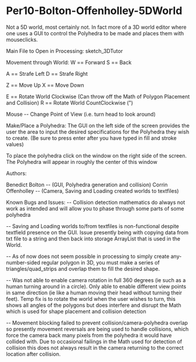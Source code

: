 Per10-Bolton-Offenholley-5DWorld
================================

Not a 5D world, most certainly not. In fact more of a 3D world editor 
where one uses a GUI to control the Polyhedra to be made and places them
with mouseclicks.

Main File to Open in Processing:
  sketch_3DTutor
  
  
Movement through World:
  W == Forward
  S == Back
  
  A == Strafe Left
  D == Strafe Right
  
  Z == Move Up
  X == Move Down
  
  E == Rotate World Clockwise (Can throw off the Math of Polygon Placement and Collision)
  R == Rotate World CountClockwise (")
  
  Mouse -- Change Point of View (i.e. turn head to look around)
  
  
Make/Place a Polyhedra:
  The GUI on the left side of the screen provides the user the area to input the desired specifications for
  the Polyhedra they wish to create. (Be sure to press enter after you have typed in fill and stroke values)
  
  To place the polyhedra click on the window on the right side of the screen. The Polyhedra will appear in 
  roughly the center of this window
  

Authors:
  
  Benedict Bolton -- (GUI, Polyhedra generation and collision)
  Corrin Offenholley -- (Camera, Saving and Loading created worlds to textfiles)
  
  
Known Bugs and Issues:
  -- Collision detection mathematics do always not work as intended and will allow you to phase through some parts of
some polyhedra

  -- Saving and Loading worlds to/from textfiles is non-functional despite textfield presence on the GUI. Issue presently
being with copying data from txt file to a string and then back into storage ArrayList that is used in the World.

  -- As of now does not seem possible in processing to simply create any-number-sided regular polygon in 3D, you must make
a series of triangles/quad_strips and overlap them to fill the desired shape.

  -- Was not able to enable camera rotation in full 360 degrees (ie such as a human turning around in a circle). Only 
able to enable different view points in same direction (ie like a human moving their head without turning their feet).
Temp fix is to rotate the world when the user wishes to turn, this shows all angles of the polygons but does interfere
and disrupt the Math which is used for shape placement and collision detection

  -- Movement blocking failed to prevent collision/camera-polyhedra overlap so presently movement reversals are being used
to handle collisions, which force the camera back many pixels from the polyhedra it would have collided with. Due to
occasional failings in the Math used for detection of collision this does not always result in the camera returning to the
correct location after collision.
